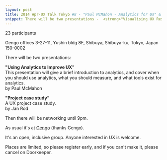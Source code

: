 ```yaml
---
layout: post
title: 2014 Apr-UX Talk Tokyo #8 - "Paul McMahon - Analytics for UX" & "Jan Rod - Project case study"
snippet: There will be two presentations -  <strong>"Visualising UX Research"</strong><br> by Nick -
---
```

23 participants

Gengo offices 3-27-11, Yushin bldg 8F, Shibuya, Shibuya-ku, Tokyo, Japan 150-0002

There will be two presentations:

<strong>"Using Analytics to Improve UX"</strong><br>
This presentation will give a brief introduction to analytics, and cover when you should use analytics, what you should measure, and what tools exist for analytics.<br>
by Paul McMahon

<strong>"Project case study"</strong><br>
A UX project case study.<br>
by Jan Rod

Then there will be networking until 9pm.

As usual it's at [Gengo](http://gengo.com) (thanks Gengo).

It's an open, inclusive group. Anyone interested in UX is welcome.

Places are limited, so please register early, and if you can't make it, please cancel on Doorkeeper.

